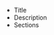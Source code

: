 - Title
- Description
- Sections


<!---
kjennings1000/kjennings1000 is a ✨ special ✨ repository because its `README.md` (this file) appears on your GitHub profile.
You can click the Preview link to take a look at your changes.
--->
